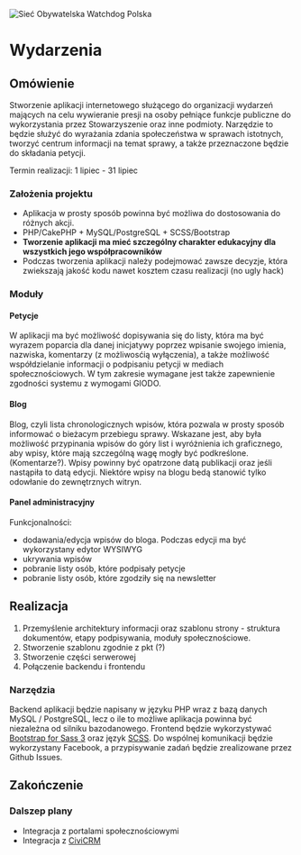 ![Sieć Obywatelska Watchdog Polska	](https://siecobywatelska.pl//wp-content/uploads/2015/03/logo.png)
# Wydarzenia

## Omówienie

Stworzenie aplikacji internetowego służącego do organizacji wydarzeń mających na celu wywieranie presji na osoby pełniące funkcje publiczne do wykorzystania przez Stowarzyszenie oraz inne podmioty. Narzędzie to będzie służyć do wyrażania zdania społeczeństwa w sprawach istotnych, tworzyć centrum informacji na temat sprawy, a także przeznaczone będzie do składania petycji.

Termin realizacji: 1 lipiec - 31 lipiec

### Założenia projektu

* Aplikacja w prosty sposób powinna być możliwa do dostosowania do różnych akcji. 
* PHP/CakePHP + MySQL/PostgreSQL + SCSS/Bootstrap
* **Tworzenie aplikacji ma mieć szczególny charakter edukacyjny dla wszystkich jego współpracowników**
* Podczas tworzenia aplikacji należy podejmować zawsze decyzje, która zwiekszają jakość kodu nawet kosztem czasu realizacji (no ugly hack)

### Moduły

#### Petycje

W aplikacji ma być możliwość dopisywania się do listy, która ma być wyrazem poparcia dla danej inicjatywy poprzez wpisanie swojego imienia, nazwiska, komentarzy (z możliwosćią wyłączenia), a także możliwość współdzielanie informacji o podpisaniu petycji w mediach społecznościowych. W tym zakresie wymagane jest także zapewnienie zgodności systemu z wymogami GIODO.

#### Blog

Blog, czyli lista chronologicznych wpisów, która pozwala w prosty sposób informować o bieżacym przebiegu sprawy. Wskazane jest, aby była możliwość przypinania wpisów do góry list i wyróżnienia ich graficznego, aby wpisy, które mają szczególną wagę mogły być podkreślone. (Komentarze?). Wpisy powinny być opatrzone datą publikacji oraz jeśli nastąpiła to datą edycji. Niektóre wpisy na blogu bedą stanowić tylko odowłanie do zewnętrznych witryn. 

#### Panel administracyjny

Funkcjonalności: 
* dodawania/edycja wpisów do bloga. Podczas edycji ma być wykorzystany edytor WYSIWYG
* ukrywania wpisów 
* pobranie listy osób, które podpisały petycje 
* pobranie listy osób, które zgodziły się na newsletter 


## Realizacja

1. Przemyślenie architektury informacji oraz szablonu strony - struktura dokumentów, etapy podpisywania, moduły społecznościowe. 
2. Stworzenie szablonu zgodnie z pkt (?)
3. Stworzenie części serwerowej
4. Połączenie backendu i frontendu

### Narzędzia

Backend aplikacji będzie napisany w języku PHP wraz z bazą danych MySQL / PostgreSQL, lecz o ile to możliwe aplikacja powinna być niezależna od silniku bazodanowego. Frontend będzie wykorzystywać [Bootstrap for Sass 3](https://github.com/twbs/bootstrap-sass) oraz język [SCSS](http://sass-lang.com/). Do wspólnej komunikacji będzie wykorzystany Facebook, a przypisywanie zadań będzie zrealizowane przez Github Issues.

## Zakończenie

### Dalszep plany 

* Integracja z portalami społecznościowymi 
* Integracja z [CiviCRM](https://civicrm.org/)

